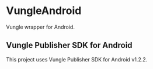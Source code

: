VungleAndroid
===============
Vungle wrapper for Android.

Vungle Publisher SDK for Android
--------------------------------
This project uses Vungle Publisher SDK for Android v1.2.2.
